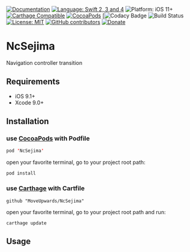 [![Documentation](https://img.shields.io/badge/Read_the-Docs-67ad5c.svg)](https://moveupwards.github.io/NcSejima/)
[![Language: Swift 2, 3 and 4](https://img.shields.io/badge/language-swift%204-f48041.svg?style=flat)](https://developer.apple.com/swift)
![Platform: iOS 11+](https://img.shields.io/badge/platform-iOS-blue.svg?style=flat)
[![Carthage Compatible](https://img.shields.io/badge/Carthage-compatible-4BC51D.svg?style=flat)](https://github.com/Carthage/Carthage)
[![CocoaPods](https://img.shields.io/cocoapods/v/NcSejima.svg)](http://cocoapods.org/pods/NcSejima)
[![![Codacy Badge](https://api.codacy.com/project/badge/Grade/8314f541d1654bddbe32cd6f539be77b)](https://www.codacy.com/app/MoveUpwards/NcSejima?utm_source=github.com&amp;utm_medium=referral&amp;utm_content=MoveUpwards/NcSejima&amp;utm_campaign=Badge_Grade)
![Build Status](https://app.bitrise.io/app/209adbcb1859a455.svg?token=pOPhDEeeYDPl4EdIVrnzzA)
[![License: MIT](http://img.shields.io/badge/license-MIT-lightgrey.svg?style=flat)](https://github.com/MoveUpwards/NcSejima/blob/master/LICENSE)
[![GitHub contributors](https://img.shields.io/github/contributors/MoveUpwards/NcSejima.svg)](https://github.com/MoveUpwards/NcSejima/graphs/contributors)
[![Donate](https://img.shields.io/badge/Donate-PayPal-blue.svg)](https://paypal.me/moveupwards)

# NcSejima

Navigation controller transition

## Requirements

- iOS 9.1+
- Xcode 9.0+

## Installation

### use [CocoaPods](https://cocoapods.org) with Podfile

```swift
pod 'NcSejima'
```

open your favorite terminal, go to your project root path:

```shell
pod install
```

### use [Carthage](https://github.com/Carthage/Carthage) with Cartfile

```shell
github "MoveUpwards/NcSejima"
```

open your favorite terminal, go to your project root path and run:

```shell
carthage update
```

## Usage
